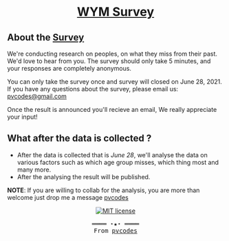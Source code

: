 <h1 align=center>

[WYM Survey](https://pvcodes.github.io/wym_survey)

</h1>
<p>

## About the [ Survey](https://pvcodes.github.io/wym_survey)

We're conducting research on peoples, on what they miss from their past. We'd love to hear from you. The survey should only take 5 minutes, and your responses are completely anonymous.

You can only take the survey once and survey will closed on June 28, 2021. If you have any questions about the survey, please email us: pvcodes@gmail.com

Once the result is announced you'll recieve an email, We really appreciate your input!

## What after the data is collected ?

- After the data is collected that is <i>June 28</i>, we'll analyse the data on various factors such as which age group misses, which thing most and many more.
- After the analysing the result will be published.

**NOTE**: If you are willing to collab for the analysis, you are more than welcome just drop me a message [pvcodes](mailto:pvcodes@gmail.com)

<div align="center">
<a href="docs/LICENSE.md"><img src="https://img.shields.io/github/license/pvcodes/pi_bot?style=flat-square" alt="MIT license"></a>
</div>

<samp>
  <p align="center">
    ════ ⋆★⋆ ════<br>
    From <a href="https://pvcodes.in">pvcodes</a>
  </p>
</samp>

